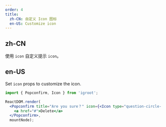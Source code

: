 ```yaml
---
order: 4
title:
  zh-CN: 自定义 Icon 图标
  en-US: Customize icon
---
```


## zh-CN

使用 `icon` 自定义提示 `icon`。

## en-US

Set `icon` props to customize the icon.

````jsx
import { Popconfirm, Icon } from 'igroot';

ReactDOM.render(
  <Popconfirm title="Are you sure？" icon={<Icon type="question-circle-o" style={{ color: 'red' }} />}>
    <a href="#">Delete</a>
  </Popconfirm>,
  mountNode);
````
